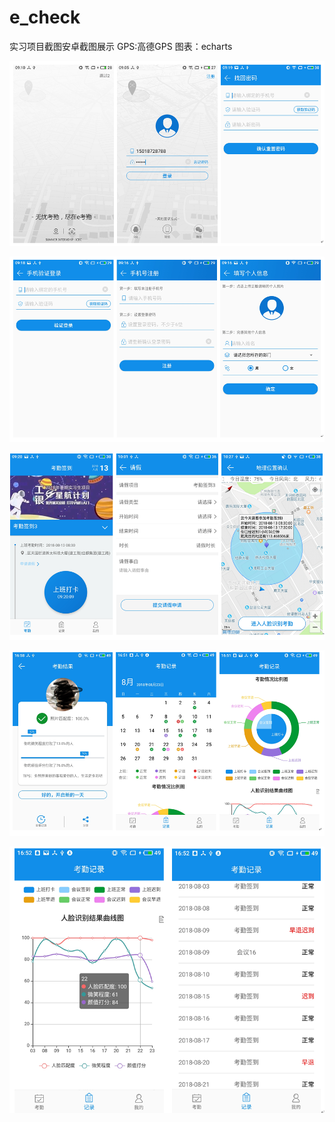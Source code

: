 # e_check
实习项目截图安卓截图展示
GPS:高德GPS
图表：echarts

![1](https://github.com/imhejiamin/e_check/blob/master/pics/total/1.png)

![2](https://github.com/imhejiamin/e_check/blob/master/pics/total/2.png)

![3](https://github.com/imhejiamin/e_check/blob/master/pics/total/3.png)

![4](https://github.com/imhejiamin/e_check/blob/master/pics/total/4.png)

![5](https://github.com/imhejiamin/e_check/blob/master/pics/total/5.png)

